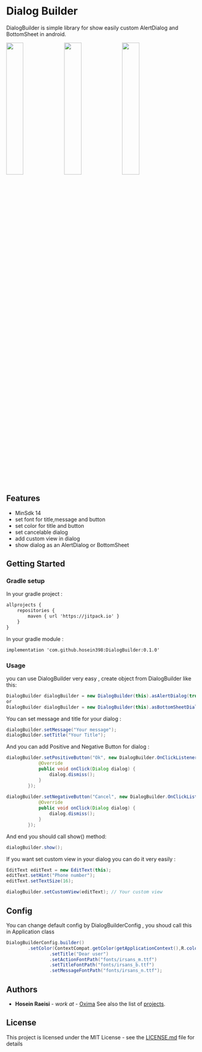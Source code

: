 # Dialog Builder

DialogBuilder is simple library for show easily custom AlertDialog and BottomSheet in android. 

<img align="left" width="30%" src="https://www.oxima.ir/resources/images/articles/source_hub/dialogbuilder1.jpg">
<img align="left" width="30%" src="https://www.oxima.ir/resources/images/articles/source_hub/dialogbuilder3.jpg">
<img align="top" width="30%" src="https://www.oxima.ir/resources/images/articles/source_hub/dialogbuilder2.jpg">

## Features

* MinSdk 14
* set font for title,message and button
* set color for title and button
* set cancelable dialog
* add custom view in dialog
* show dialog as an AlertDialog or BottomSheet 

## Getting Started

### Gradle setup

In your gradle project :

```xml
allprojects {
    repositories {
        maven { url 'https://jitpack.io' }
    }
}
```
In your gradle module :

```xml
implementation 'com.github.hosein398:DialogBuilder:0.1.0'
```

### Usage

you can use DialogBuilder very easy , create object from DialogBuilder like this:

```java
DialogBuilder dialogBuilder = new DialogBuilder(this).asAlertDialog(true);
or
DialogBuilder dialogBuilder = new DialogBuilder(this).asBottomSheetDialog(true);
```
You can set message and title for your dialog :

```java
dialogBuilder.setMessage("Your message");
dialogBuilder.setTitle("Your Title");
```

And you can add Positive and Negative Button for dialog :
```java
dialogBuilder.setPositiveButton("Ok", new DialogBuilder.OnClickListener() {
            @Override
            public void onClick(Dialog dialog) {
                dialog.dismiss();
            }
        });
		
dialogBuilder.setNegativeButton("Cancel", new DialogBuilder.OnClickListener() {
            @Override
            public void onClick(Dialog dialog) {
                dialog.dismiss();
            }
        });
```
And end you should call show() method:
```java
dialogBuilder.show();
```
If you want set custom view in your dialog you can do it very easily :
```java
EditText editText = new EditText(this);
editText.setHint("Phone number");
editText.setTextSize(16);

dialogBuilder.setCustomView(editText); // Your custom view
```

## Config

You can change default config by DialogBuilderConfig , you shoud call this in Application class
```java
DialogBuilderConfig.builder()
		.setColor(ContextCompat.getColor(getApplicationContext(),R.color.colorPrimaryDark))
                .setTitle("Dear user")
                .setActionFontPath("fonts/irsans_m.ttf")
                .setTitleFontPath("fonts/irsans_b.ttf")
                .setMessageFontPath("fonts/irsans_n.ttf");
```


## Authors

* **Hosein Raeisi** - *work at* - [Oxima](https://oxima.ir)
See also the list of [projects](https://github.com/hosein398?tab=repositories).

## License

This project is licensed under the MIT License - see the [LICENSE.md](LICENSE.md) file for details
